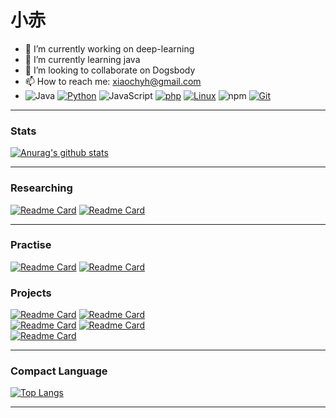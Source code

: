 # 小赤
- 🔭 I’m currently working on deep-learning
- 🌱 I’m currently learning java
- 👯 I’m looking to collaborate on Dogsbody
- 📫 How to reach me: xiaochyh@gmail.com
- ![Java](https://img.shields.io/badge/-Java-007396?style=flat-square&logo=java&logoColor=ffffff)
[![Python](https://img.shields.io/badge/-Python-3776AB?style=flat-square&logo=python&logoColor=ffffff)](https://www.python.org/)
![JavaScript](https://img.shields.io/badge/JavaScript-F7DF1E?style=flat-square&logo=JavaScript&logoColor=ffffff)
[![php](https://img.shields.io/badge/-php-3776BB?style=flat-square&logo=PHP&logoColor=ffffff)](https://www.php.net/)
[![Linux](https://img.shields.io/badge/-Linux-333333?style=flat-square&logo=linux&logoColor=white)](https://www.linuxfoundation.org/)
![npm](https://img.shields.io/badge/-NPM-CB3837?style=flat-square&logo=npm&logoColor=white)
[![Git](https://img.shields.io/badge/-Git-f05032?style=flat-square&logo=git&logoColor=white)](https://git-scm.com/)

***
### Stats
[![Anurag's github stats](https://github-readme-stats.vercel.app/api?username=chyhhwen)](https://github.com/chyhhwen/github-readme-stats)  
***
### Researching
[![Readme Card](https://github-readme-stats.vercel.app/api/pin/?username=chyhhwen&repo=manage-web)](https://github.com/chyhhwen/manage-web)
[![Readme Card](https://github-readme-stats.vercel.app/api/pin/?username=chyhhwen&repo=database_go)](https://github.com/chyhhwen/database_go)
*** 
### Practise
[![Readme Card](https://github-readme-stats.vercel.app/api/pin/?username=chyhhwen&repo=ctf)](https://github.com/chyhhwen/ctf)
[![Readme Card](https://github-readme-stats.vercel.app/api/pin/?username=chyhhwen&repo=Clanguage)](https://github.com/chyhhwen/Clanguage)
### Projects
[![Readme Card](https://github-readme-stats.vercel.app/api/pin?username=chyhhwen&repo=eraser-robot)](https://github.com/chyhhwen/eraser-robot)
[![Readme Card](https://github-readme-stats.vercel.app/api/pin?username=chyhhwen&repo=image-recognition-java)](https://github.com/chyhhwen/image-recognition-java)\
[![Readme Card](https://github-readme-stats.vercel.app/api/pin?username=chyhhwen&repo=airport-web)](https://github.com/chyhhwen/airport-web)
[![Readme Card](https://github-readme-stats.vercel.app/api/pin?username=chyhhwen&repo=tsp-java)](https://github.com/chyhhwen/tsp-java)\
[![Readme Card](https://github-readme-stats.vercel.app/api/pin/?username=chyhhwen&repo=bookstore-web)](https://github.com/chyhhwen/bookstore-web)
***
### Compact Language
[![Top Langs](https://github-readme-stats.vercel.app/api/top-langs/?username=chyhhwen&layout=compact)](https://github.com/chyhhwen/github-readme-stats)
***
